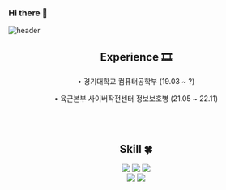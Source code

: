 ### Hi there 👋

<!--
**jungwoo3490/jungwoo3490** is a ✨ _special_ ✨ repository because its `README.md` (this file) appears on your GitHub profile.

Here are some ideas to get you started:

- 🔭 I’m currently working on ...
- 🌱 I’m currently learning ...
- 👯 I’m looking to collaborate on ...
- 🤔 I’m looking for help with ...
- 💬 Ask me about ...
- 📫 How to reach me: ...
- 😄 Pronouns: ...
- ⚡ Fun fact: ...
-->
<!-- 헤더 -->
![header](https://capsule-render.vercel.app/api?type=slice&color=auto&height=200&section=header&text=Hello&desc=I'm%20JungWoo&fontSize=60&rotate=14&fontAlignY=25&fontAlign=75&descAlignY=43&descAlign=80)

<div align=center>
  
  ## Experience 🎞️
  • 경기대학교 컴퓨터공학부 (19.03 ~ ?)
  
  • 육군본부 사이버작전센터 정보보호병 (21.05 ~ 22.11)
  
  <br/>
  <br/>
  
  <!--기술스택-->
  ## Skill :four_leaf_clover:

  <!--프론트-->
  <img src="https://img.shields.io/badge/HTML5-E34F26?style=flat&logo=HTML5&logoColor=white"/>
  <img src="https://img.shields.io/badge/CSS3-1572B6?style=flat&logo=CSS3&logoColor=white"/>
  <img src="https://img.shields.io/badge/JavaScript-F7DF1E?style=flat&logo=JavaScript&logoColor=white"/>
  <br />
  <img src="https://img.shields.io/badge/React-61DAFB?style=flat&logo=React&logoColor=white"/>
  <img src="https://img.shields.io/badge/React%20Router-CA4245?style=flat&logo=React%20Router&logoColor=white"/>
  
</div>
